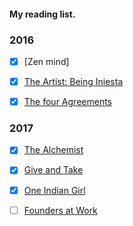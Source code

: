 #### My reading list.

### 2016 
- [x] [Zen mind]
- [x] [The Artist: Being Iniesta](https://www.amazon.ca/The-Artist/dp/147223233X)
- [x] [The four Agreements](https://www.amazon.ca/Four-Agreements-Practical-Personal-Freedom/dp/1878424319/ref=sr_1_1?s=books&ie=UTF8&qid=1489898707&sr=1-1&keywords=The+four+Agreements)


### 2017 
- [x] [The Alchemist](https://www.amazon.ca/Alchemist-Paulo-Coelho-ebook/dp/B00U6SFUSS/ref=sr_1_1?s=books&ie=UTF8&qid=1489898691&sr=1-1&keywords=the+alchemist) 
- [x] [Give and Take](https://www.amazon.ca/Give-Take-Helping-Others-Success/dp/0670026557/ref=sr_1_1?s=books&ie=UTF8&qid=1489898679&sr=1-1&keywords=give+and+take) 
- [x] [One Indian Girl](https://www.amazon.com/One-Indian-Girl-Chetan-Bhagat/dp/8129142147) 
- [ ] [Founders at Work](https://www.amazon.ca/Founders-Work-Stories-Startups-Early/dp/1430210788)


